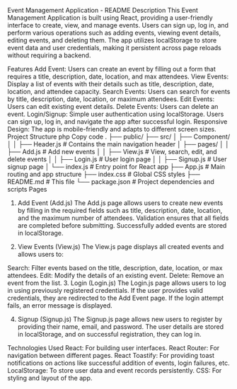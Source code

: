 Event Management Application - README
Description
This Event Management Application is built using React, providing a user-friendly interface to create, view, and manage events. Users can sign up, log in, and perform various operations such as adding events, viewing event details, editing events, and deleting them. The app utilizes localStorage to store event data and user credentials, making it persistent across page reloads without requiring a backend.

Features
Add Event: Users can create an event by filling out a form that requires a title, description, date, location, and max attendees.
View Events: Display a list of events with their details such as title, description, date, location, and attendee capacity.
Search Events: Users can search for events by title, description, date, location, or maximum attendees.
Edit Events: Users can edit existing event details.
Delete Events: Users can delete an event.
Login/Signup: Simple user authentication using localStorage. Users can sign up, log in, and navigate the app after successful login.
Responsive Design: The app is mobile-friendly and adapts to different screen sizes.
Project Structure
php
Copy code
.
├── public/
├── src/
│   ├── Component/
│   │   ├── Header.js           # Contains the main navigation header
│   ├── pages/
│   │   ├── Add.js              # Add new events
│   │   ├── View.js             # View, search, edit, and delete events
│   │   ├── Login.js            # User login page
│   │   ├── Signup.js           # User signup page
│   └── index.js                # Entry point for React app
├── App.js                      # Main routing and app structure
├── index.css                   # Global CSS styles
├── README.md                   # This file
└── package.json                # Project dependencies and scripts
Pages
1. Add Event (Add.js)
The Add.js page allows users to create new events by filling in the required fields such as title, description, date, location, and the maximum number of attendees. Validation ensures that all fields are completed before submitting. Successfully added events are stored in localStorage.

2. View Events (View.js)
The View.js page displays all created events and allows users to:

Search: Filter events based on the title, description, date, location, or max attendees.
Edit: Modify the details of an existing event.
Delete: Remove an event from the list.
3. Login (Login.js)
The Login.js page allows users to log in using previously registered credentials. If the user provides valid credentials, they are redirected to the Add Event page. If the login attempt fails, an error message is displayed.

4. Signup (Signup.js)
The Signup.js page allows new users to register by providing their name, email, and password. The user details are stored in localStorage, and on successful registration, they can log in.

Technologies Used
React: For building user interfaces.
React Router: For navigation between different pages.
React Toastify: For providing toast notifications on actions like successful addition of events, login failures, etc.
LocalStorage: To store user data and event records persistently.
CSS: For styling and layout of the app.